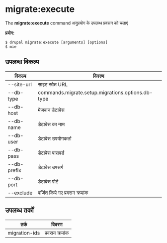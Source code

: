 # migrate:execute
The **migrate:execute** command अनुप्रयोग के उपलब्ध प्रवसन को चलाएं

**प्रयोग:**
```
$ drupal migrate:execute [arguments] [options] 
$ mie  
```

## उपलब्ध विकल्प
विकल्प | विवरण
-------|-------------
--site-url | साइट स्रोत URL
--db-type | commands.migrate.setup.migrations.options.db-type
--db-host | मेजबान डेटाबेस
--db-name | डेटाबेस का नाम
--db-user | डेटाबेस उपयोगकर्ता
--db-pass | डेटाबेस पासवर्ड
--db-prefix | डेटाबेस उपसर्ग
--db-port | डेटाबेस पोर्ट
--exclude | वर्जित किये गए प्रवसन क्रमांक

## उपलब्ध तर्कों  
तर्क | विवरण
---------|-------------
migration-ids | प्रवसन क्रमांक
